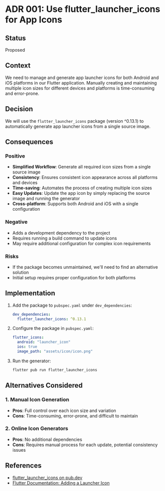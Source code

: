 # ADR 001: Use flutter_launcher_icons for App Icons

## Status

Proposed

## Context

We need to manage and generate app launcher icons for both Android and iOS platforms in our Flutter application. Manually creating and maintaining multiple icon sizes for different devices and platforms is time-consuming and error-prone.

## Decision

We will use the `flutter_launcher_icons` package (version ^0.13.1) to automatically generate app launcher icons from a single source image.

## Consequences

### Positive

- **Simplified Workflow**: Generate all required icon sizes from a single source image
- **Consistency**: Ensures consistent icon appearance across all platforms and devices
- **Time-saving**: Automates the process of creating multiple icon sizes
- **Easy Updates**: Update the app icon by simply replacing the source image and running the generator
- **Cross-platform**: Supports both Android and iOS with a single configuration

### Negative

- Adds a development dependency to the project
- Requires running a build command to update icons
- May require additional configuration for complex icon requirements

### Risks

- If the package becomes unmaintained, we'll need to find an alternative solution
- Initial setup requires proper configuration for both platforms

## Implementation

1. Add the package to `pubspec.yaml` under `dev_dependencies`:

   ```yaml
   dev_dependencies:
     flutter_launcher_icons: ^0.13.1
   ```

2. Configure the package in `pubspec.yaml`:

   ```yaml
   flutter_icons:
     android: "launcher_icon"
     ios: true
     image_path: "assets/icon/icon.png"
   ```

3. Run the generator:

   ```bash
   flutter pub run flutter_launcher_icons
   ```

## Alternatives Considered

### 1. Manual Icon Generation

- **Pros**: Full control over each icon size and variation
- **Cons**: Time-consuming, error-prone, and difficult to maintain

### 2. Online Icon Generators

- **Pros**: No additional dependencies
- **Cons**: Requires manual process for each update, potential consistency issues

## References

- [flutter_launcher_icons on pub.dev](https://pub.dev/packages/flutter_launcher_icons)
- [Flutter Documentation: Adding a Launcher Icon](https://flutter.dev/docs/development/ui/assets-and-images#updating-the-launcher-icon)